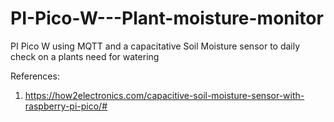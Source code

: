 # PI-Pico-W---Plant-moisture-monitor
PI Pico W using MQTT and a capacitative Soil Moisture sensor to daily check on a plants need for watering 



References:
1) https://how2electronics.com/capacitive-soil-moisture-sensor-with-raspberry-pi-pico/#

